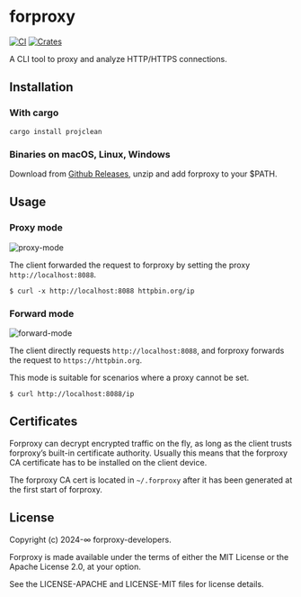 # forproxy

[![CI](https://github.com/sigoden/forproxy/actions/workflows/ci.yaml/badge.svg)](https://github.com/sigoden/forproxy/actions/workflows/ci.yaml)
[![Crates](https://img.shields.io/crates/v/forproxy.svg)](https://crates.io/crates/forproxy)

A CLI tool to proxy and analyze HTTP/HTTPS connections.

## Installation

### With cargo

```
cargo install projclean
```

### Binaries on macOS, Linux, Windows

Download from [Github Releases](https://github.com/sigoden/forproxy/releases), unzip and add forproxy to your $PATH.

## Usage

### Proxy mode

![proxy-mode](https://github.com/sigoden/forproxy/assets/4012553/3649172b-5f8c-40ee-8600-d965eeecc924)


The client forwarded the request to forproxy by setting the proxy `http://localhost:8088`.

```
$ curl -x http://localhost:8088 httpbin.org/ip
```

### Forward mode

![forward-mode](https://github.com/sigoden/forproxy/assets/4012553/74e54b98-92fb-45bb-8d87-3f18e3596a00)

The client directly requests `http://localhost:8088`, and forproxy forwards the request to `https://httpbin.org`.

This mode is suitable for scenarios where a proxy cannot be set.

```
$ curl http://localhost:8088/ip
```

## Certificates

Forproxy can decrypt encrypted traffic on the fly, as long as the client trusts forproxy’s built-in certificate authority. Usually this means that the forproxy CA certificate has to be installed on the client device.

The forproxy CA cert is located in `~/.forproxy` after it has been generated at the first start of forproxy.

## License

Copyright (c) 2024-∞ forproxy-developers.

Forproxy is made available under the terms of either the MIT License or the Apache License 2.0, at your option.

See the LICENSE-APACHE and LICENSE-MIT files for license details.